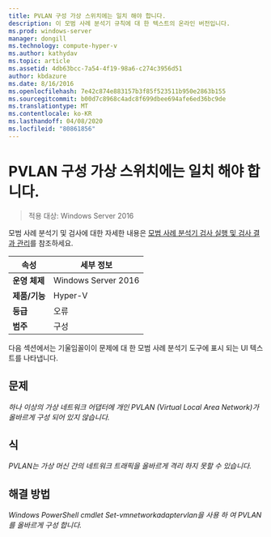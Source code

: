 ```yaml
---
title: PVLAN 구성 가상 스위치에는 일치 해야 합니다.
description: 이 모범 사례 분석기 규칙에 대 한 텍스트의 온라인 버전입니다.
ms.prod: windows-server
manager: dongill
ms.technology: compute-hyper-v
ms.author: kathydav
ms.topic: article
ms.assetid: 4db63bcc-7a54-4f19-98a6-c274c3956d51
author: kbdazure
ms.date: 8/16/2016
ms.openlocfilehash: 7e42c874e883157b3f85f523511b950e2863b155
ms.sourcegitcommit: b00d7c8968c4adc8f699dbee694afe6ed36bc9de
ms.translationtype: MT
ms.contentlocale: ko-KR
ms.lasthandoff: 04/08/2020
ms.locfileid: "80861856"
---
```

# <a name="pvlan-configuration-on-a-virtual-switch-must-be-consistent"></a>PVLAN 구성 가상 스위치에는 일치 해야 합니다.

>적용 대상: Windows Server 2016

모범 사례 분석기 및 검사에 대한 자세한 내용은 [모범 사례 분석기 검사 실행 및 검사 결과 관리](https://go.microsoft.com/fwlink/p/?LinkID=223177)를 참조하세요.  
  
|속성|세부 정보|  
|-|-|  
|**운영 체제**|Windows Server 2016| 
|**제품/기능**|Hyper-V|  
|**등급**|오류|  
|**범주**|구성|  
  
다음 섹션에서는 기울임꼴이이 문제에 대 한 모범 사례 분석기 도구에 표시 되는 UI 텍스트를 나타냅니다.
  
## <a name="issue"></a>**문제**  
*하나 이상의 가상 네트워크 어댑터에 개인 PVLAN (Virtual Local Area Network)가 올바르게 구성 되어 있지 않습니다.*  
  
## <a name="impact"></a>**식**  
*PVLAN는 가상 머신 간의 네트워크 트래픽을 올바르게 격리 하지 못할 수 있습니다.*  
  
## <a name="resolution"></a>**해결 방법**  
*Windows PowerShell cmdlet Set-vmnetworkadaptervlan을 사용 하 여 PVLAN를 올바르게 구성 합니다.*  
  


